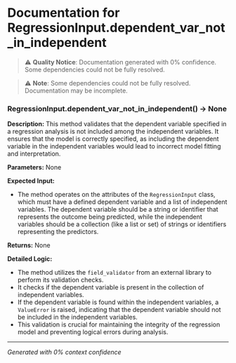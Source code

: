 # Documentation for RegressionInput.dependent_var_not_in_independent

> ⚠️ **Quality Notice**: Documentation generated with 0% confidence. Some dependencies could not be fully resolved.


> ⚠️ **Note**: Some dependencies could not be fully resolved. Documentation may be incomplete.
### RegressionInput.dependent_var_not_in_independent() -> None

**Description:**
This method validates that the dependent variable specified in a regression analysis is not included among the independent variables. It ensures that the model is correctly specified, as including the dependent variable in the independent variables would lead to incorrect model fitting and interpretation.

**Parameters:**
None

**Expected Input:**
- The method operates on the attributes of the `RegressionInput` class, which must have a defined dependent variable and a list of independent variables. The dependent variable should be a string or identifier that represents the outcome being predicted, while the independent variables should be a collection (like a list or set) of strings or identifiers representing the predictors.

**Returns:**
None

**Detailed Logic:**
- The method utilizes the `field_validator` from an external library to perform its validation checks.
- It checks if the dependent variable is present in the collection of independent variables.
- If the dependent variable is found within the independent variables, a `ValueError` is raised, indicating that the dependent variable should not be included in the independent variables.
- This validation is crucial for maintaining the integrity of the regression model and preventing logical errors during analysis.

---
*Generated with 0% context confidence*
